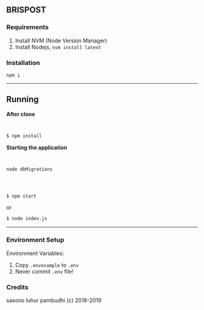 ## BRISPOST

### Requirements

1. Install NVM (Node Version Manager)
2. Install Nodejs, `nvm install latest`

### Installation

`npm i`

----

## Running

**After clone**

```sh


$ npm install
```

**Starting the application**

```sh


node dbMigrations




$ npm start
```

or

```sh
$ node index.js
```

---


### Environment Setup



Environment Variables:

1. Copy `.envexample` to `.env`
2. Never commit `.env` file!


### Credits

sasono luhur pambudhi (c) 2018-2019
